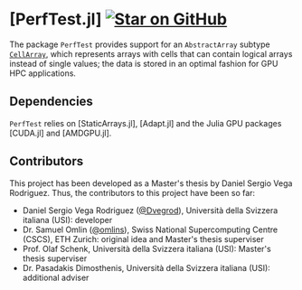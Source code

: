 # [PerfTest.jl] [![Star on GitHub](https://img.shields.io/github/stars/JuliaPerf/PerfTest.jl.svg)](https://github.com/JuliaPerf/PerfTest.jl/stargazers)
The package `PerfTest` provides support for an `AbstractArray` subtype [`CellArray`](@ref), which represents arrays with cells that can contain logical arrays instead of single values; the data is stored in an optimal fashion for GPU HPC applications.

## Dependencies
`PerfTest` relies on [StaticArrays.jl], [Adapt.jl] and the Julia GPU packages [CUDA.jl] and [AMDGPU.jl].

## Contributors
This project has been developed as a Master's thesis by Daniel Sergio Vega Rodriguez.
Thus, the contributors to this project have been so far:
- Daniel Sergio Vega Rodriguez ([@Dvegrod](https://github.com/Dvegrod)), Università della Svizzera italiana (USI): developer
- Dr. Samuel Omlin ([@omlins](https://github.com/omlins)), Swiss National Supercomputing Centre (CSCS), ETH Zurich: original idea and Master's thesis superviser
- Prof. Olaf Schenk, Università della Svizzera italiana (USI): Master's thesis superviser
- Dr. Pasadakis Dimosthenis, Università della Svizzera italiana (USI): additional adviser